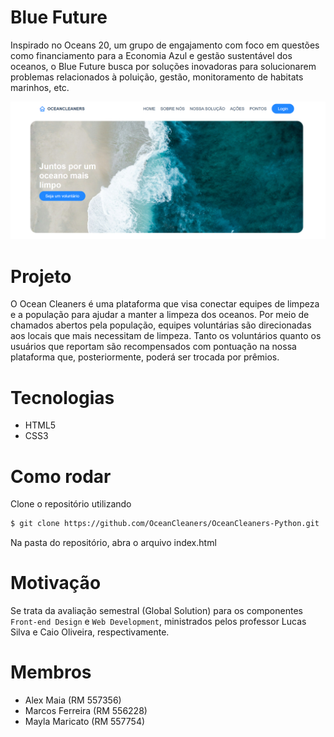# Blue Future

Inspirado no Oceans 20, um grupo de engajamento com foco em questões como financiamento para a Economia Azul e gestão sustentável dos oceanos, o Blue Future busca por soluções inovadoras para solucionarem problemas relacionados à poluição, gestão, monitoramento de habitats marinhos, etc.

<p align="center">
  <img src="docs/preview.png" width="800px" />
</p>

# Projeto

O Ocean Cleaners é uma plataforma que visa conectar equipes de limpeza e a população para ajudar a manter a limpeza dos oceanos.
Por meio de chamados abertos pela população, equipes voluntárias são direcionadas aos locais que mais necessitam de limpeza.
Tanto os voluntários quanto os usuários que reportam são recompensados com pontuação na nossa plataforma que, posteriormente, poderá ser trocada por prêmios.

# Tecnologias

- HTML5
- CSS3

# Como rodar

Clone o repositório utilizando

```sh
$ git clone https://github.com/OceanCleaners/OceanCleaners-Python.git
```

Na pasta do repositório, abra o arquivo index.html

# Motivação

Se trata da avaliação semestral (Global Solution) para os componentes `Front-end Design` e `Web Development`, ministrados pelos professor Lucas Silva e Caio Oliveira, respectivamente.

# Membros

- Alex Maia (RM 557356)
- Marcos Ferreira (RM 556228)
- Mayla Maricato (RM 557754)
